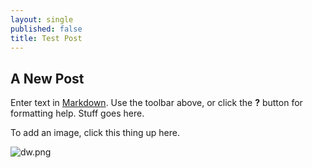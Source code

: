 ```yaml
---
layout: single
published: false
title: Test Post
---
```

## A New Post

Enter text in [Markdown](http://daringfireball.net/projects/markdown/). Use the toolbar above, or click the **?** button for formatting help. Stuff goes here.

To add an image, click this thing up here.

![dw.png]({{site.baseurl}}/assets/images/dw.png)

